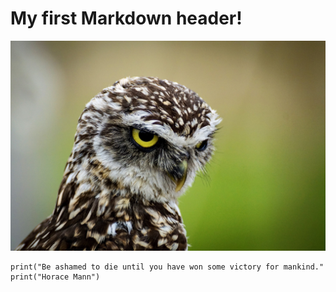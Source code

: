 # My first Markdown header!

![A strong looking owl loking to the screen.](https://github.com/Abbilion/course-name/blob/main/owl.jpg)

```
print("Be ashamed to die until you have won some victory for mankind."
print("Horace Mann")
```
